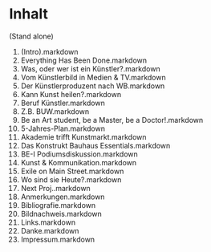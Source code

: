 # Inhalt 
(Stand alone)

01. (Intro).markdown
02. Everything Has Been Done.markdown
03. Was, oder wer ist ein Künstler?.markdown
04. Vom Künstlerbild in Medien & TV.markdown
05. Der Künstlerproduzent nach WB.markdown
06. Kann Kunst heilen?.markdown
07. Beruf Künstler.markdown
08. Z.B. BUW.markdown
09. Be an Art student, be a Master, be a Doctor!.markdown
10. 5-Jahres-Plan.markdown
11. Akademie trifft Kunstmarkt.markdown
12. Das Konstrukt Bauhaus Essentials.markdown
13. BE-I Podiumsdiskussion.markdown
14. Kunst & Kommunikation.markdown
15. Exile on Main Street.markdown
16. Wo sind sie Heute?.markdown
17. Next Proj..markdown
18. Anmerkungen.markdown
19. Bibliografie.markdown
20. Bildnachweis.markdown
21. Links.markdown
22. Danke.markdown
23. Impressum.markdown